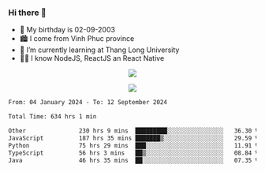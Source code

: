 ### Hi there 👋
- 🎂 My birthday is 02-09-2003
- 🏙️ I come from Vinh Phuc province
- 🌱 I’m currently learning at Thang Long University
- 🧑‍💻 I know NodeJS, ReactJS an React Native
<p align="center"><img src="https://github-readme-stats.vercel.app/api?username=tmquang0209&show_icons=true&theme=gradient"></p>
<p align="center"><img src="https://github-readme-stats.vercel.app/api/top-langs/?username=tmquang0209&hide=scss,css&langs_count=10"></p>
<!--START_SECTION:waka-->

```txt
From: 04 January 2024 - To: 12 September 2024

Total Time: 634 hrs 1 min

Other               230 hrs 9 mins  █████████░░░░░░░░░░░░░░░░   36.30 %
JavaScript          187 hrs 35 mins ███████▒░░░░░░░░░░░░░░░░░   29.59 %
Python              75 hrs 29 mins  ███░░░░░░░░░░░░░░░░░░░░░░   11.91 %
TypeScript          56 hrs 3 mins   ██▒░░░░░░░░░░░░░░░░░░░░░░   08.84 %
Java                46 hrs 35 mins  ██░░░░░░░░░░░░░░░░░░░░░░░   07.35 %
```

<!--END_SECTION:waka-->
